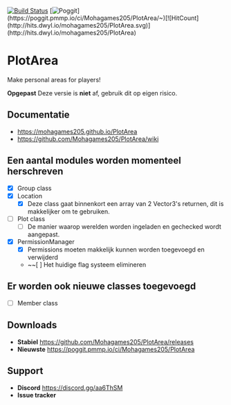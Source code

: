 [![Build Status](https://travis-ci.com/Mohagames205/PlotArea.svg?token=33b9XYyKJNCzDYxGkN7H&branch=beta)](https://travis-ci.com/Mohagames205/PlotArea) [![Poggit](https://poggit.pmmp.io/ci.shield/Mohagames205/PlotArea/~)](https://poggit.pmmp.io/ci/Mohagames205/PlotArea/~)[![HitCount](http://hits.dwyl.io/mohagames205/PlotArea.svg)](http://hits.dwyl.io/mohagames205/PlotArea)

# PlotArea
Make personal areas for players!

**Opgepast** Deze versie is __niet__ af, gebruik dit op eigen risico.

## Documentatie
* https://mohagames205.github.io/PlotArea
* https://github.com/Mohagames205/PlotArea/wiki

## Een aantal modules worden momenteel herschreven
- [x] Group class
- [x] Location
  - [x] Deze class gaat binnenkort een array van 2 Vector3's returnen, dit is makkelijker om te gebruiken.
- [ ] Plot class
  - [ ] De manier waarop werelden worden ingeladen en gechecked wordt aangepast.
- [X] PermissionManager
  - [X] Permissions moeten makkelijk kunnen worden toegevoegd en verwijderd
  - ~~[ ] Het huidige flag systeem elimineren


## Er worden ook nieuwe classes toegevoegd
- [ ] Member class

## Downloads
* **Stabiel** https://github.com/Mohagames205/PlotArea/releases
* **Nieuwste** https://poggit.pmmp.io/ci/Mohagames205/PlotArea

## Support
* **Discord** https://discord.gg/aa6ThSM
* **Issue tracker**
